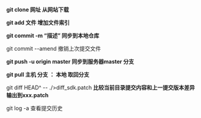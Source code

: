 **git clone 网址       从网站下载**

**git add 文件      增加文件索引**

**git commit -m “描述”   同步到本地仓库**

git commit --amend 撤销上次提交文件

**git push -u origin master 同步到服务器master 分支**

**git pull 主机 分支 ： 本地        取回分支** 

git diff HEAD^ -- ./>diff_sdk.patch **比较当前目录提交内容和上一提交版本差异输出到xxx.patch**

git log -a 查看提交历史